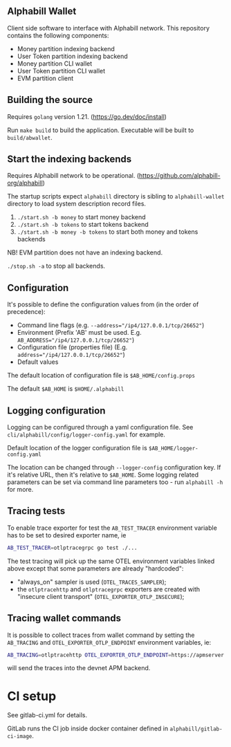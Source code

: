 ## Alphabill Wallet

Client side software to interface with Alphabill network. This repository contains the following components:
* Money partition indexing backend
* User Token partition indexing backend
* Money partition CLI wallet
* User Token partition CLI wallet
* EVM partition client

## Building the source

Requires `golang` version 1.21. (https://go.dev/doc/install)

Run `make build` to build the application. Executable will be built to `build/abwallet`. 

## Start the indexing backends

Requires Alphabill network to be operational. (https://github.com/alphabill-org/alphabill)

The startup scripts expect `alphabill` directory is sibling to `alphabill-wallet` directory 
to load system description record files.

1. `./start.sh -b money` to start money backend
2. `./start.sh -b tokens` to start tokens backend
3. `./start.sh -b money -b tokens` to start both money and tokens backends 

NB! EVM partition does not have an indexing backend.

`./stop.sh -a` to stop all backends.

## Configuration

It's possible to define the configuration values from (in the order of precedence):

* Command line flags (e.g. `--address="/ip4/127.0.0.1/tcp/26652"`)
* Environment (Prefix 'AB' must be used. E.g. `AB_ADDRESS="/ip4/127.0.0.1/tcp/26652"`)
* Configuration file (properties file) (E.g. `address="/ip4/127.0.0.1/tcp/26652"`)
* Default values

The default location of configuration file is `$AB_HOME/config.props`

The default `$AB_HOME` is `$HOME/.alphabill`

## Logging configuration

Logging can be configured through a yaml configuration file. See `cli/alphabill/config/logger-config.yaml` for example.

Default location of the logger configuration file is `$AB_HOME/logger-config.yaml`

The location can be changed through `--logger-config` configuration key. If it's relative URL, then it's relative
to `$AB_HOME`. Some logging related parameters can be set via command line parameters too - run `alphabill -h`
for more.

## Tracing tests

To enable trace exporter for test the `AB_TEST_TRACER` environment variable has to be set
to desired exporter name, ie

```sh
AB_TEST_TRACER=otlptracegrpc go test ./...
```

The test tracing will pick up the same OTEL environment variables linked above except that
some parameters are already "hardcoded":

- "always_on" sampler is used (`OTEL_TRACES_SAMPLER`);
- the `otlptracehttp` and `otlptracegrpc` exporters are created with "insecure client transport"
  (`OTEL_EXPORTER_OTLP_INSECURE`);

## Tracing wallet commands

It is possible to collect traces from wallet command by setting the `AB_TRACING` and `OTEL_EXPORTER_OTLP_ENDPOINT`
environment variables, ie:

```sh
AB_TRACING=otlptracehttp OTEL_EXPORTER_OTLP_ENDPOINT=https://apmserver.abdev1.guardtime.com alphabill wallet ...
```
will send the traces into the devnet APM backend.


# CI setup

See gitlab-ci.yml for details.

GitLab runs the CI job inside docker container defined in `alphabill/gitlab-ci-image`.
